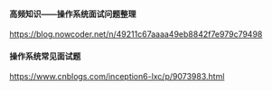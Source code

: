 #### 高频知识——操作系统面试问题整理

https://blog.nowcoder.net/n/49211c67aaaa49eb8842f7e979c79498

#### 操作系统常见面试题

https://www.cnblogs.com/inception6-lxc/p/9073983.html